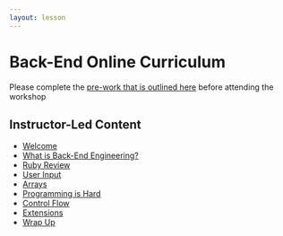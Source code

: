 ```yaml
---
layout: lesson
---
```


# Back-End Online Curriculum

Please complete the [pre-work that is outlined here](./pre-work) before attending the workshop

## Instructor-Led Content

<!-- - [Welcome](./welcome-bee-single)
- [What is Back-End Engineering?](./what-is-bee)
- [Ruby Review](./ruby-review/1)
- [User Input](./user-input/1)
- [Arrays](./arrays/1)
- [Control Flow](./control-flow/1)
- [Programming is Hard](./programming/1)
- [Extension](./extensions/1)
- [Wrap Up](./wrap-up) -->


- [Welcome](./welcome-bee-weekend)
- [What is Back-End Engineering?](./what-is-bee)
- [Ruby Review](./ruby-review/1)
- [User Input](./user-input/1)
- [Arrays](./arrays/1)
- [Programming is Hard](./programming/1)
- [Control Flow](./control-flow/1)
- [Extensions](./extensions/1)
- [Wrap Up](./wrap-up)

